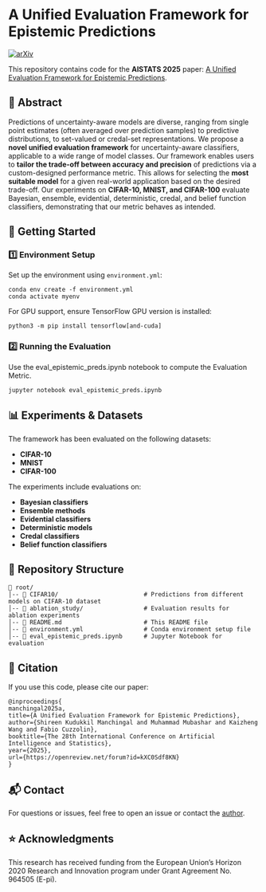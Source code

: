 # A Unified Evaluation Framework for Epistemic Predictions
[![arXiv](https://img.shields.io/badge/arXiv-2307.05772-b31b1b.svg)](https://arxiv.org/abs/2501.16912)

This repository contains code for the **AISTATS 2025** paper: [A Unified Evaluation Framework for Epistemic Predictions](https://arxiv.org/abs/2501.16912).


## 📄 Abstract
Predictions of uncertainty-aware models are diverse, ranging from single point estimates (often averaged over prediction samples) to predictive distributions, to set-valued or credal-set representations. We propose a **novel unified evaluation framework** for uncertainty-aware classifiers, applicable to a wide range of model classes. Our framework enables users to **tailor the trade-off between accuracy and precision** of predictions via a custom-designed performance metric. This allows for selecting the **most suitable model** for a given real-world application based on the desired trade-off. Our experiments on **CIFAR-10, MNIST, and CIFAR-100** evaluate Bayesian, ensemble, evidential, deterministic, credal, and belief function classifiers, demonstrating that our metric behaves as intended.


## 🚀 Getting Started

### **1️⃣ Environment Setup**
Set up the environment using `environment.yml`:
```
conda env create -f environment.yml
conda activate myenv
```

For GPU support, ensure TensorFlow GPU version is installed:
```
python3 -m pip install tensorflow[and-cuda]
```

### **2️⃣ Running the Evaluation**
Use the eval_epistemic_preds.ipynb notebook to compute the Evaluation Metric.

```
jupyter notebook eval_epistemic_preds.ipynb
```


## **📊 Experiments & Datasets**
The framework has been evaluated on the following datasets:
- **CIFAR-10**
- **MNIST**
- **CIFAR-100**

The experiments include evaluations on:
- **Bayesian classifiers**
- **Ensemble methods**
- **Evidential classifiers**
- **Deterministic models**
- **Credal classifiers**
- **Belief function classifiers**



## **📂 Repository Structure**
```
📂 root/
│-- 📁 CIFAR10/                        # Predictions from different models on CIFAR-10 dataset
│-- 📁 ablation_study/                 # Evaluation results for ablation experiments
│-- 📄 README.md                       # This README file
│-- 📜 environment.yml                 # Conda environment setup file
│-- 📄 eval_epistemic_preds.ipynb      # Jupyter Notebook for evaluation
```



## **📢 Citation**
If you use this code, please cite our paper:

```
@inproceedings{
manchingal2025a,
title={A Unified Evaluation Framework for Epistemic Predictions},
author={Shireen Kudukkil Manchingal and Muhammad Mubashar and Kaizheng Wang and Fabio Cuzzolin},
booktitle={The 28th International Conference on Artificial Intelligence and Statistics},
year={2025},
url={https://openreview.net/forum?id=kXC0Sdf8KN}
}
```



## **📬 Contact**
For questions or issues, feel free to open an issue or contact the [author](shireenmohammed67@gmail.com).



## **⭐ Acknowledgments**
This research has received funding from the European Union’s Horizon 2020 Research and Innovation program under Grant Agreement No. 964505 (E-pi).
